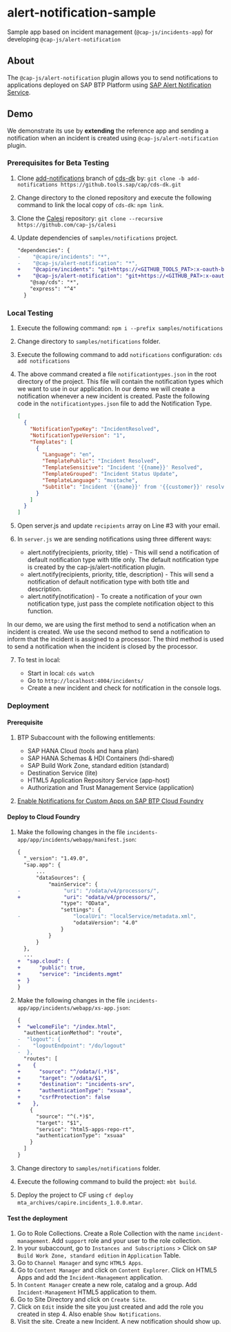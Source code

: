# alert-notification-sample

Sample app based on incident management (`@cap-js/incidents-app`) for developing `@cap-js/alert-notification`

## About

The `@cap-js/alert-notification` plugin allows you to send notifications to applications deployed on SAP BTP Platform using [SAP Alert Notification Service](https://help.sap.com/docs/alert-notification?locale=en-US).

## Demo

We demonstrate its use by **extending** the reference app and sending a notification when an incident is created using `@cap-js/alert-notification` plugin.

### Prerequisites for Beta Testing

1. Clone [add-notifications](https://github.tools.sap/cap/cds-dk/tree/add-notifications) branch of [cds-dk](https://github.tools.sap/cap/cds-dk) by: `git clone -b add-notifications https://github.tools.sap/cap/cds-dk.git`

2. Change directory to the cloned repository and execute the following command to link the local copy of `cds-dk`: `npm link`.

3. Clone the [Calesi](https://github.com/cap-js/calesi) repository: `git clone --recursive https://github.com/cap-js/calesi`

4. Update dependencies of `samples/notifications` project.

    ```diff
    "dependencies": {
    -    "@capire/incidents": "*",
    -    "@cap-js/alert-notification": "*",
    +    "@capire/incidents": "git+https://<GITHUB_TOOLS_PAT>:x-oauth-basic@github.tools.sap/cap/incidents-mgmt",
    +    "@cap-js/alert-notification": "git+https://<GITHUB_PAT>:x-oauth-basic@github.com/cap-js/alert-notification#MVP",
        "@sap/cds": "*",
        "express": "^4"
      }
    ```

### Local Testing

1. Execute the following command: `npm i --prefix samples/notifications`

2. Change directory to `samples/notifications` folder.

3. Execute the following command to add `notifications` configuration: `cds add notifications`

4. The above command created a file `notificationtypes.json` in the root directory of the project. This file will contain the notification types which we want to use in our application. In our demo we will create a notification whenever a new incident is created. Paste the following code in the `notificationtypes.json` file to add the Notification Type.

    ```json
    [
      {
        "NotificationTypeKey": "IncidentResolved",
        "NotificationTypeVersion": "1",
        "Templates": [
          {
            "Language": "en",
            "TemplatePublic": "Incident Resolved",
            "TemplateSensitive": "Incident '{{name}}' Resolved",
            "TemplateGrouped": "Incident Status Update",
            "TemplateLanguage": "mustache",
            "Subtitle": "Incident '{{name}}' from '{{customer}}' resolved by Jarvis."
          }
        ]
      }
    ]
    ```

5. Open server.js and update `recipients` array on Line #3 with your email.

6. In `server.js` we are sending notifications using three different ways:

    - alert.notify(recipients, priority, title) - This will send a notification of default notification type with title only. The default notification type is created by the cap-js/alert-notification plugin.
    - alert.notify(recipients, priority, title, description) - This will send a notification of default notification type with both title and description.
    - alert.notify(notification) - To create a notification of your own notification type, just pass the complete notification object to this function.

In our demo, we are using the first method to send a notification when an incident is created. We use the second method to send a notification to inform that the incident is assigned to a processor. The third method is used to send a notification when the incident is closed by the processor.

7. To test in local:

    - Start in local: `cds watch`
    - Go to `http://localhost:4004/incidents/`
    - Create a new incident and check for notification in the console logs.

### Deployment

#### Prerequisite

1. BTP Subaccount with the following entitlements: 
    - SAP HANA Cloud (tools and hana plan)
    - SAP HANA Schemas & HDI Containers (hdi-shared)
    - SAP Build Work Zone, standard edition (standard)
    - Destination Service (lite)
    - HTML5 Application Repository Service (app-host)
    - Authorization and Trust Management Service (application)

2. [Enable Notifications for Custom Apps on SAP BTP Cloud Foundry](https://help.sap.com/docs/build-work-zone-standard-edition/sap-build-work-zone-standard-edition/enabling-notifications-for-custom-apps-on-sap-btp-cloud-foundry?locale=en-US)

#### Deploy to Cloud Foundry

1. Make the following changes in the file `incidents-app/app/incidents/webapp/manifest.json`:

    ```diff
    {
      "_version": "1.49.0",
      "sap.app": {
          ...
          "dataSources": {
              "mainService": {
    -              "uri": "/odata/v4/processors/",
    +              "uri": "odata/v4/processors/",
                  "type": "OData",
                  "settings": {
    -                 "localUri": "localService/metadata.xml",
                      "odataVersion": "4.0"
                  }
              }
          }
      },
      ... 
    +  "sap.cloud": {
    +      "public": true,
    +      "service": "incidents.mgmt"
    +  }
    }
    ```

2. Make the following changes in the file `incidents-app/app/incidents/webapp/xs-app.json`:

    ```diff
    {
    +  "welcomeFile": "/index.html",
      "authenticationMethod": "route",
    -  "logout": {
    -    "logoutEndpoint": "/do/logout"
    -  },
      "routes": [
    +    {
    +      "source": "^/odata/(.*)$",
    +      "target": "/odata/$1",
    +      "destination": "incidents-srv",
    +      "authenticationType": "xsuaa",
    +      "csrfProtection": false
    +    },
        {
          "source": "^(.*)$",
          "target": "$1",
          "service": "html5-apps-repo-rt",
          "authenticationType": "xsuaa"
        }
      ]
    }
    ```

3. Change directory to `samples/notifications` folder.
4. Execute the following command to build the project: `mbt build`.
5. Deploy the project to CF using `cf deploy mta_archives/capire.incidents_1.0.0.mtar`.

#### Test the deployment

1. Go to Role Collections. Create a Role Collection with the name `incident-management`. Add `support` role and your user to the role collection.
1. In your subaccount, go to `Instances and Subscriptions` > Click on `SAP Build Work Zone, standard edition` in `Application` Table.
2. Go to `Channel Manager` and sync `HTML5 Apps`.
3. Go to `Content Manager` and click on `Content Explorer`. Click on HTML5 Apps and add the `Incident-Management` application.
4. In `Content Manager` create a new role, catalog and a group. Add `Incident-Management` HTML5 application to them.
5. Go to Site Directory and click on `Create Site`.
6. Click on `Edit` inside the site you just created and add the role you created in step 4. Also enable `Show Notifications`.
7. Visit the site. Create a new Incident. A new notification should show up.